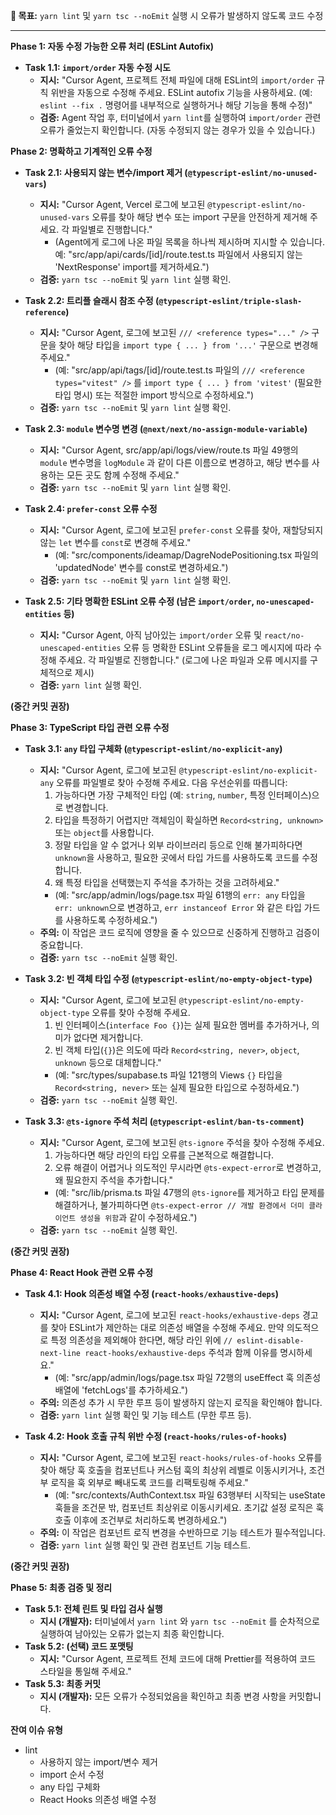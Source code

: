**🎯 목표:** `yarn lint` 및 `yarn tsc --noEmit` 실행 시 오류가 발생하지 않도록 코드 수정

---

**Phase 1: 자동 수정 가능한 오류 처리 (ESLint Autofix)**

*   **Task 1.1: `import/order` 자동 수정 시도**
    *   **지시:** "Cursor Agent, 프로젝트 전체 파일에 대해 ESLint의 `import/order` 규칙 위반을 자동으로 수정해 주세요. ESLint autofix 기능을 사용하세요. (예: `eslint --fix .` 명령어를 내부적으로 실행하거나 해당 기능을 통해 수정)"
    *   **검증:** Agent 작업 후, 터미널에서 `yarn lint`를 실행하여 `import/order` 관련 오류가 줄었는지 확인합니다. (자동 수정되지 않는 경우가 있을 수 있습니다.)

**Phase 2: 명확하고 기계적인 오류 수정**

*   **Task 2.1: 사용되지 않는 변수/import 제거 (`@typescript-eslint/no-unused-vars`)**
    *   **지시:** "Cursor Agent, Vercel 로그에 보고된 `@typescript-eslint/no-unused-vars` 오류를 찾아 해당 변수 또는 import 구문을 안전하게 제거해 주세요. 각 파일별로 진행합니다."
        *   (Agent에게 로그에 나온 파일 목록을 하나씩 제시하며 지시할 수 있습니다. 예: "src/app/api/cards/[id]/route.test.ts 파일에서 사용되지 않는 'NextResponse' import를 제거하세요.")
    *   **검증:** `yarn tsc --noEmit` 및 `yarn lint` 실행 확인.

*   **Task 2.2: 트리플 슬래시 참조 수정 (`@typescript-eslint/triple-slash-reference`)**
    *   **지시:** "Cursor Agent, 로그에 보고된 `/// <reference types="..." />` 구문을 찾아 해당 타입을 `import type { ... } from '...'` 구문으로 변경해 주세요."
        *   (예: "src/app/api/tags/[id]/route.test.ts 파일의 `/// <reference types="vitest" />` 를 `import type { ... } from 'vitest'` (필요한 타입 명시) 또는 적절한 import 방식으로 수정하세요.")
    *   **검증:** `yarn tsc --noEmit` 및 `yarn lint` 실행 확인.

*   **Task 2.3: `module` 변수명 변경 (`@next/next/no-assign-module-variable`)**
    *   **지시:** "Cursor Agent, src/app/api/logs/view/route.ts 파일 49행의 `module` 변수명을 `logModule` 과 같이 다른 이름으로 변경하고, 해당 변수를 사용하는 모든 곳도 함께 수정해 주세요."
    *   **검증:** `yarn tsc --noEmit` 및 `yarn lint` 실행 확인.

*   **Task 2.4: `prefer-const` 오류 수정**
    *   **지시:** "Cursor Agent, 로그에 보고된 `prefer-const` 오류를 찾아, 재할당되지 않는 `let` 변수를 `const`로 변경해 주세요."
        *   (예: "src/components/ideamap/DagreNodePositioning.tsx 파일의 'updatedNode' 변수를 const로 변경하세요.")
    *   **검증:** `yarn tsc --noEmit` 및 `yarn lint` 실행 확인.

*   **Task 2.5: 기타 명확한 ESLint 오류 수정 (남은 `import/order`, `no-unescaped-entities` 등)**
    *   **지시:** "Cursor Agent, 아직 남아있는 `import/order` 오류 및 `react/no-unescaped-entities` 오류 등 명확한 ESLint 오류들을 로그 메시지에 따라 수정해 주세요. 각 파일별로 진행합니다." (로그에 나온 파일과 오류 메시지를 구체적으로 제시)
    *   **검증:** `yarn lint` 실행 확인.

**(중간 커밋 권장)**

**Phase 3: TypeScript 타입 관련 오류 수정**

*   **Task 3.1: `any` 타입 구체화 (`@typescript-eslint/no-explicit-any`)**
    *   **지시:** "Cursor Agent, 로그에 보고된 `@typescript-eslint/no-explicit-any` 오류를 파일별로 찾아 수정해 주세요. 다음 우선순위를 따릅니다:
        1.  가능하다면 가장 구체적인 타입 (예: `string`, `number`, 특정 인터페이스)으로 변경합니다.
        2.  타입을 특정하기 어렵지만 객체임이 확실하면 `Record<string, unknown>` 또는 `object`를 사용합니다.
        3.  정말 타입을 알 수 없거나 외부 라이브러리 등으로 인해 불가피하다면 `unknown`을 사용하고, 필요한 곳에서 타입 가드를 사용하도록 코드를 수정합니다.
        4.  왜 특정 타입을 선택했는지 주석을 추가하는 것을 고려하세요."
        *   (예: "src/app/admin/logs/page.tsx 파일 61행의 `err: any` 타입을 `err: unknown`으로 변경하고, `err instanceof Error` 와 같은 타입 가드를 사용하도록 수정하세요.")
    *   **주의:** 이 작업은 코드 로직에 영향을 줄 수 있으므로 신중하게 진행하고 검증이 중요합니다.
    *   **검증:** `yarn tsc --noEmit` 실행 확인.

*   **Task 3.2: 빈 객체 타입 수정 (`@typescript-eslint/no-empty-object-type`)**
    *   **지시:** "Cursor Agent, 로그에 보고된 `@typescript-eslint/no-empty-object-type` 오류를 찾아 수정해 주세요.
        1.  빈 인터페이스(`interface Foo {}`)는 실제 필요한 멤버를 추가하거나, 의미가 없다면 제거합니다.
        2.  빈 객체 타입(`{}`)은 의도에 따라 `Record<string, never>`, `object`, `unknown` 등으로 대체합니다."
        *   (예: "src/types/supabase.ts 파일 121행의 Views `{}` 타입을 `Record<string, never>` 또는 실제 필요한 타입으로 수정하세요.")
    *   **검증:** `yarn tsc --noEmit` 실행 확인.

*   **Task 3.3: `@ts-ignore` 주석 처리 (`@typescript-eslint/ban-ts-comment`)**
    *   **지시:** "Cursor Agent, 로그에 보고된 `@ts-ignore` 주석을 찾아 수정해 주세요.
        1.  가능하다면 해당 라인의 타입 오류를 근본적으로 해결합니다.
        2.  오류 해결이 어렵거나 의도적인 무시라면 `@ts-expect-error`로 변경하고, 왜 필요한지 주석을 추가합니다."
        *   (예: "src/lib/prisma.ts 파일 47행의 `@ts-ignore`를 제거하고 타입 문제를 해결하거나, 불가피하다면 `@ts-expect-error // 개발 환경에서 더미 클라이언트 생성을 위함`과 같이 수정하세요.")
    *   **검증:** `yarn tsc --noEmit` 실행 확인.

**(중간 커밋 권장)**

**Phase 4: React Hook 관련 오류 수정**

*   **Task 4.1: Hook 의존성 배열 수정 (`react-hooks/exhaustive-deps`)**
    *   **지시:** "Cursor Agent, 로그에 보고된 `react-hooks/exhaustive-deps` 경고를 찾아 ESLint가 제안하는 대로 의존성 배열을 수정해 주세요. 만약 의도적으로 특정 의존성을 제외해야 한다면, 해당 라인 위에 `// eslint-disable-next-line react-hooks/exhaustive-deps` 주석과 함께 이유를 명시하세요."
        *   (예: "src/app/admin/logs/page.tsx 파일 72행의 useEffect 훅 의존성 배열에 'fetchLogs'를 추가하세요.")
    *   **주의:** 의존성 추가 시 무한 루프 등이 발생하지 않는지 로직을 확인해야 합니다.
    *   **검증:** `yarn lint` 실행 확인 및 기능 테스트 (무한 루프 등).

*   **Task 4.2: Hook 호출 규칙 위반 수정 (`react-hooks/rules-of-hooks`)**
    *   **지시:** "Cursor Agent, 로그에 보고된 `react-hooks/rules-of-hooks` 오류를 찾아 해당 훅 호출을 컴포넌트나 커스텀 훅의 최상위 레벨로 이동시키거나, 조건부 로직을 훅 외부로 빼내도록 코드를 리팩토링해 주세요."
        *   (예: "src/contexts/AuthContext.tsx 파일 63행부터 시작되는 useState 훅들을 조건문 밖, 컴포넌트 최상위로 이동시키세요. 초기값 설정 로직은 훅 호출 이후에 조건부로 처리하도록 변경하세요.")
    *   **주의:** 이 작업은 컴포넌트 로직 변경을 수반하므로 기능 테스트가 필수적입니다.
    *   **검증:** `yarn lint` 실행 확인 및 관련 컴포넌트 기능 테스트.

**(중간 커밋 권장)**

**Phase 5: 최종 검증 및 정리**

*   **Task 5.1: 전체 린트 및 타입 검사 실행**
    *   **지시 (개발자):** 터미널에서 `yarn lint` 와 `yarn tsc --noEmit` 를 순차적으로 실행하여 남아있는 오류가 없는지 최종 확인합니다.
*   **Task 5.2: (선택) 코드 포맷팅**
    *   **지시:** "Cursor Agent, 프로젝트 전체 코드에 대해 Prettier를 적용하여 코드 스타일을 통일해 주세요."
*   **Task 5.3: 최종 커밋**
    *   **지시 (개발자):** 모든 오류가 수정되었음을 확인하고 최종 변경 사항을 커밋합니다.


**잔여 이슈 유형**
*   lint
    *   사용하지 않는 import/변수 제거
    *   import 순서 수정
    *   any 타입 구체화
    *   React Hooks 의존성 배열 수정